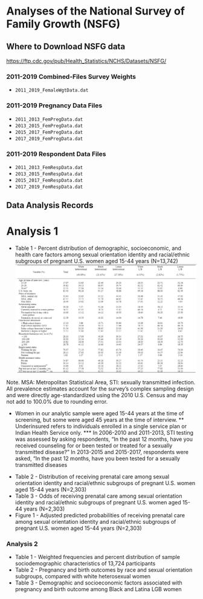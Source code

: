 # Analyses of the National Survey of Family Growth (NSFG)

## Where to Download NSFG data
https://ftp.cdc.gov/pub/Health_Statistics/NCHS/Datasets/NSFG/

### 2011-2019 Combined-Files Survey Weights 
- `2011_2019_FemaleWgtData.dat`

### 2011-2019 Pregnancy Data Files
- `2011_2013_FemPregData.dat`
- `2013_2015_FemPregData.dat`
- `2015_2017_FemPregData.dat`
- `2017_2019_FemPregData.dat`

### 2011-2019 Respondent Data Files
- `2011_2013_FemRespData.dat`
- `2013_2015_FemRespData.dat`
- `2015_2017_FemRespData.dat`
- `2017_2019_FemRespData.dat`

## Data Analysis Records

# Analysis 1
- Table 1 - Percent distribution of demographic, socioeconomic, and health care factors among sexual orientation identity and racial/ethnic subgroups of pregnant U.S. women aged 15-44 years (N=13,742)
![table1](https://github.com/brown-mheal/nsfg_sun_agenor/blob/f64f6ab8871cc83ab125fdc8db9801124ea7d51c/agenor_table1.png)

Note. MSA: Metropolitan Statistical Area, STI: sexually transmitted infection. All prevalence estimates account for the survey’s complex sampling design and were directly age-standardized using the 2010 U.S. Census and may not add to 100.0% due to rounding error.
  
   * Women in our analytic sample were aged 15-44 years at the time of screening, but some were aged 45 years at the time of interview.
   ** Underinsured refers to individuals enrolled in a single service plan or Indian Health Service only.
   *** In 2006-2010 and 2011-2013, STI testing was assessed by asking respondents, “In the past 12 months, have you received counseling for or been tested or treated for a sexually transmitted disease?” In 2013-2015 and 2015-2017, respondents were asked, “In the past 12 months, have you been tested for a sexually transmitted diseases

- Table 2 - Distribution of receiving prenatal care among sexual orientation identity and racial/ethnic subgroups of pregnant U.S. women aged 15-44 years (N=2,303)
- Table 3 - Odds of receiving prenatal care among sexual orientation identity and racial/ethnic subgroups of pregnant U.S. women aged 15-44 years (N=2,303)
- Figure 1 - Adjusted predicted probabilities of receiving prenatal care among sexual orientation identity and racial/ethnic subgroups of pregnant U.S. women aged 15-44 years (N=2,303)

### Analysis 2
- Table 1 - Weighted frequencies and percent distribution of sample sociodemographic characteristics of 13,724 participants
- Table 2 - Pregnancy and birth outcomes by race and sexual orientation subgroups, compared with white heterosexual women
- Table 3 - Demographic and socioeconomic factors associated with pregnancy and birth outcome among Black and Latina LGB women
